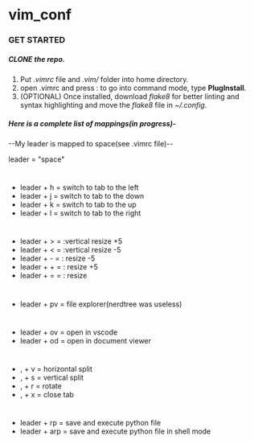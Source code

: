 # vim_conf

### GET STARTED

##### CLONE the repo. 

1. Put *.vimrc* file and *.vim/* folder into home directory.
1. open .vimrc and press : to go into command mode, type **PlugInstall**.
1. (OPTIONAL) Once installed, download *flake8* for better linting and syntax highlighting and move the *flake8* file in *~/.config*.

##### Here is a complete list of mappings(in progress)-

--My leader is mapped to space(see .vimrc file)--

leader = "space"
#
* leader + h = switch to tab to the left
* leader + j = switch to tab to the down
* leader + k = switch to tab to the up
* leader + l = switch to tab to the right
#
* leader + > = :vertical resize +5
* leader + < = :vertical resize -5
* leader + - = : resize -5
* leader + + = : resize +5
* leader + = = : resize
#
* leader + pv = file explorer(nerdtree was useless)
#
* leader + ov = open in vscode
* leader + od = open in document viewer
#
* , + v = horizontal split
* , + s = vertical split
* , + r = rotate 
* , + x = close tab
#
* leader + rp = save and execute python file
* leader + arp = save and execute python file in shell mode
